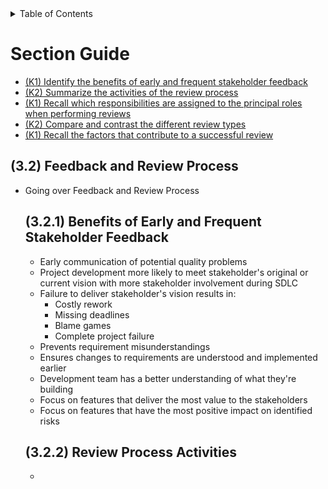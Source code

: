 <details>
  <summary>Table of Contents</summary>
  <ul>
    <li><a href="/README.md">Home</a></li>
    <li><a href="Chapter_3_Home.md">Chapter Home</a></li>
    <li><a href="Section_1.md">Section 1</a></li>
    <li><a href="Section_2.md">Section 2</a></li>
  </ul>
</details>

# Section Guide

- [(K1) Identify the benefits of early and frequent stakeholder feedback](#321)
- [(K2) Summarize the activities of the review process](#322)
- [(K1) Recall which responsibilities are assigned to the principal roles when performing reviews](#323)
- [(K2) Compare and contrast the different review types](#324)
- [(K1) Recall the factors that contribute to a successful review](#325)

<a id=32></a>

## (3.2) Feedback and Review Process
- Going over Feedback and Review Process

    <a id=321></a>

    ## (3.2.1) Benefits of Early and Frequent Stakeholder Feedback
    - Early communication of potential quality problems
    - Project development more likely to meet stakeholder's original or current vision with more stakeholder involvement during SDLC
    - Failure to deliver stakeholder's vision results in:
        - Costly rework
        - Missing deadlines
        - Blame games
        - Complete project failure
    - Prevents requirement misunderstandings
    - Ensures changes to requirements are understood and implemented earlier
    - Development team has a better understanding of what they're building
    - Focus on features that deliver the most value to the stakeholders 
    - Focus on features that have the most positive impact on identified risks

    ## (3.2.2) Review Process Activities
    - 